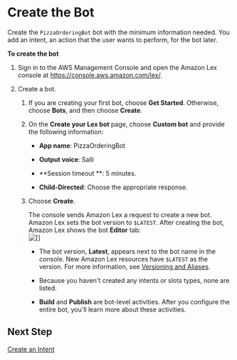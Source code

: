 # Create the Bot<a name="gs2-create-bot-create"></a>

Create the `PizzaOrderingBot` bot with the minimum information needed\. You add an intent, an action that the user wants to perform, for the bot later\.

**To create the bot**

1. Sign in to the AWS Management Console and open the Amazon Lex console at [https://console\.aws\.amazon\.com/lex/](https://console.aws.amazon.com/lex/)\.

1. Create a bot\.

   1. If you are creating your first bot, choose **Get Started**\. Otherwise, choose **Bots**, and then choose **Create**\. 

   1. On the **Create your Lex bot** page, choose **Custom bot** and provide the following information:

      + **App name**: PizzaOrderingBot 

      + **Output voice**: Salli 

      + **Session timeout **: 5 minutes\.

      + **Child\-Directed**: Choose the appropriate response\.

   1. Choose **Create**\. 

      The console sends Amazon Lex a request to create a new bot\. Amazon Lex sets the bot version to `$LATEST`\. After creating the bot, Amazon Lex shows the bot **Editor** tab:  
![\[\]](http://docs.aws.amazon.com/lex/latest/dg/images/gs1-20.png)

      + The bot version, **Latest**, appears next to the bot name in the console\. New Amazon Lex resources have `$LATEST` as the version\. For more information, see [Versioning and Aliases](versioning-aliases.md)\.

      + Because you haven't created any intents or slots types, none are listed\. 

      + **Build** and **Publish** are bot\-level activities\. After you configure the entire bot, you'll learn more about these activities\.

## Next Step<a name="gs2-next-step-intent"></a>

[Create an Intent](gs2-create-bot-intent.md)